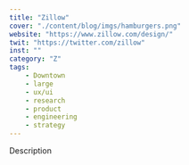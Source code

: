 ```yaml
---
title: "Zillow"
cover: "./content/blog/imgs/hamburgers.png"
website: "https://www.zillow.com/design/"
twit: "https://twitter.com/zillow"
inst: ""
category: "Z"
tags:
    - Downtown
    - large
    - ux/ui
    - research
    - product
    - engineering
    - strategy
---
```


Description

